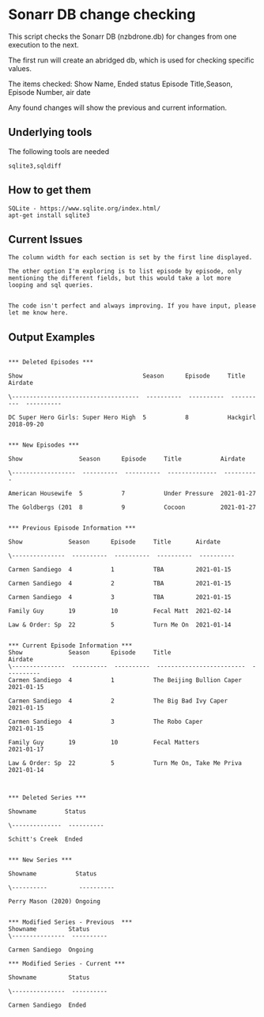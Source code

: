 # Sonarr DB change checking

This script checks the Sonarr DB (nzbdrone.db) for changes from one execution to the next.

The first run will create an abridged db, which is used for checking specific values.

The items checked:
Show Name, Ended status
Episode Title,Season, Episode Number, air date

Any found changes will show the previous and current information. 

## Underlying tools

The following tools are needed

```
sqlite3,sqldiff
```

## How to get them
```
SQLite - https://www.sqlite.org/index.html/
apt-get install sqlite3
```

## Current Issues
```
The column width for each section is set by the first line displayed.

The other option I'm exploring is to list episode by episode, only mentioning the different fields, but this would take a lot more looping and sql queries.


The code isn't perfect and always improving. If you have input, please let me know here.
```


## Output Examples
```

*** Deleted Episodes ***

Show                                  Season      Episode     Title       Airdate

\------------------------------------  ----------  ----------  ----------  ----------

DC Super Hero Girls: Super Hero High  5           8           Hackgirl    2018-09-20


*** New Episodes ***

Show                Season      Episode     Title           Airdate

\------------------  ----------  ----------  --------------  ----------

American Housewife  5           7           Under Pressure  2021-01-27

The Goldbergs (201  8           9           Cocoon          2021-01-27


*** Previous Episode Information ***

Show             Season      Episode     Title       Airdate

\---------------  ----------  ----------  ----------  ----------

Carmen Sandiego  4           1           TBA         2021-01-15

Carmen Sandiego  4           2           TBA         2021-01-15

Carmen Sandiego  4           3           TBA         2021-01-15

Family Guy       19          10          Fecal Matt  2021-02-14

Law & Order: Sp  22          5           Turn Me On  2021-01-14


*** Current Episode Information ***
Show             Season      Episode     Title                      Airdate
\---------------  ----------  ----------  -------------------------  ----------
Carmen Sandiego  4           1           The Beijing Bullion Caper  2021-01-15

Carmen Sandiego  4           2           The Big Bad Ivy Caper      2021-01-15

Carmen Sandiego  4           3           The Robo Caper             2021-01-15

Family Guy       19          10          Fecal Matters              2021-01-17

Law & Order: Sp  22          5           Turn Me On, Take Me Priva  2021-01-14



*** Deleted Series ***

Showname        Status

\--------------  ----------

Schitt's Creek  Ended


*** New Series ***

Showname           Status

\----------         ----------

Perry Mason (2020) Ongoing


*** Modified Series - Previous  ***
Showname         Status
\---------------  ----------

Carmen Sandiego  Ongoing

*** Modified Series - Current ***

Showname         Status

\---------------  ----------

Carmen Sandiego  Ended


